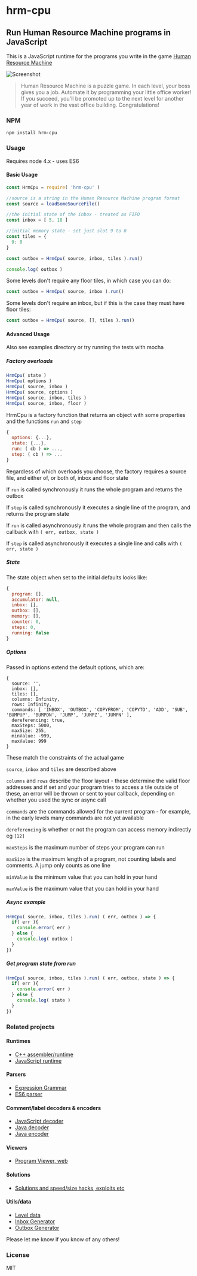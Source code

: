 # hrm-cpu
## Run Human Resource Machine programs in JavaScript

This is a JavaScript runtime for the programs you write in the game 
[Human Resource Machine](http://tomorrowcorporation.com/humanresourcemachine)

![Screenshot](http://tomorrowcorporation.com/blog/wp-content/themes/tcTheme2/images/hrm/screenshots/hrm_04.png)

> Human Resource Machine is a puzzle game. In each level, your boss gives you a job. Automate it by programming your little office worker! If you succeed, you'll be promoted up to the next level for another year of work in the vast office building. Congratulations!

### NPM

`npm install hrm-cpu`

### Usage

Requires node 4.x - uses ES6

#### Basic Usage

```javascript
const HrmCpu = require( 'hrm-cpu' )

//source is a string in the Human Resource Machine program format
const source = loadSomeSourceFile()

//the initial state of the inbox - treated as FIFO
const inbox = [ 5, 18 ]

//initial memory state - set just slot 9 to 0
const tiles = {
  9: 0
}

const outbox = HrmCpu( source, inbox, tiles ).run()

console.log( outbox )

```

Some levels don't require any floor tiles, in which case you can do:

```javascript
const outbox = HrmCpu( source, inbox ).run()
```

Some levels don't require an inbox, but if this is the case they must have floor 
tiles:

```javascript
const outbox = HrmCpu( source, [], tiles ).run()
```

#### Advanced Usage

Also see examples directory or try running the tests with mocha

##### Factory overloads

```javascript
HrmCpu( state ) 
HrmCpu( options )
HrmCpu( source, inbox )
HrmCpu( source, options )
HrmCpu( source, inbox, tiles )
HrmCpu( source, inbox, floor )
```

HrmCpu is a factory function that returns an object with some properties and 
the functions `run` and `step`

```javascript
{
  options: {...},
  state: {...},
  run: ( cb ) => ...,
  step: ( cb ) => ...
}
```

Regardless of which overloads you choose, the factory requires a source file, and 
either of, or both of, inbox and floor state

If `run` is called synchronously it runs the whole program and returns the outbox

If `step` is called synchronously it executes a single line of the program, and 
returns the program state

If `run` is called asynchronously it runs the whole program and then calls the 
callback with `( err, outbox, state )`

If `step` is called asynchronously it executes a single line and calls with
`( err, state )`

##### State

The state object when set to the initial defaults looks like:

```javascript
{
  program: [], 
  accumulator: null,
  inbox: [],
  outbox: [],
  memory: [],
  counter: 0,  
  steps: 0,
  running: false
}
```

##### Options

Passed in options extend the default options, which are:

```
{
  source: '',
  inbox: [],
  tiles: [],
  columns: Infinity,
  rows: Infinity,
  commands: [ 'INBOX', 'OUTBOX', 'COPYFROM', 'COPYTO', 'ADD', 'SUB', 'BUMPUP', 'BUMPDN', 'JUMP', 'JUMPZ', 'JUMPN' ],
  dereferencing: true,
  maxSteps: 5000,
  maxSize: 255,
  minValue: -999,
  maxValue: 999  
}
```

These match the constraints of the actual game

`source`, `inbox` and `tiles` are described above

`columns` and `rows` describe the floor layout - these determine the valid floor 
addresses and if set and your program tries to access a tile outside of these,
an error will be thrown or sent to your callback, depending on whether you used
the sync or async call

`commands` are the commands allowed for the current program - for example, in 
the early levels many commands are not yet available

`dereferencing` is whether or not the program can access memory indirectly eg `[12]`

`maxSteps` is the maximum number of steps your program can run

`maxSize` is the maximum length of a program, not counting labels and comments. 
A jump only counts as one line

`minValue` is the minimum value that you can hold in your hand

`maxValue` is the maximum value that you can hold in your hand

##### Async example

```javascript
HrmCpu( source, inbox, tiles ).run( ( err, outbox ) => {
  if( err ){
    console.error( err )
  } else {
    console.log( outbox )
  }
})
```

##### Get program state from run

```javascript
HrmCpu( source, inbox, tiles ).run( ( err, outbox, state ) => {
  if( err ){
    console.error( err )
  } else {
    console.log( state )
  }
})
```

### Related projects

#### Runtimes

* [C++ assembler/runtime](https://github.com/LRFLEW/HRM-CCPU)
* [JavaScript runtime](https://github.com/sixlettervariables/hrmsandbox)

#### Parsers

* [Expression Grammar](https://github.com/sixlettervariables/hrm-grammar)
* [ES6 parser](https://github.com/nrkn/hrm-parser)

#### Comment/label decoders & encoders

* [JavaScript decoder](https://github.com/nrkn/hrm-image-decoder)
* [Java decoder](https://gist.github.com/sendow/4df27a857000deb18cf9)
* [Java encoder](https://gist.github.com/sendow/045f01668f976691ff6b)

#### Viewers

* [Program Viewer, web](https://github.com/AlanDeSmet/human-resource-machine-viewer)

#### Solutions
* [Solutions and speed/size hacks, exploits etc](https://github.com/atesgoral/hrm-solutions)

#### Utils/data

* [Level data](https://github.com/atesgoral/hrm-level-data)
* [Inbox Generator](https://github.com/atesgoral/hrm-level-inbox-generator)
* [Outbox Generator](https://github.com/atesgoral/hrm-level-outbox-generator)

Please let me know if you know of any others!

### License

MIT